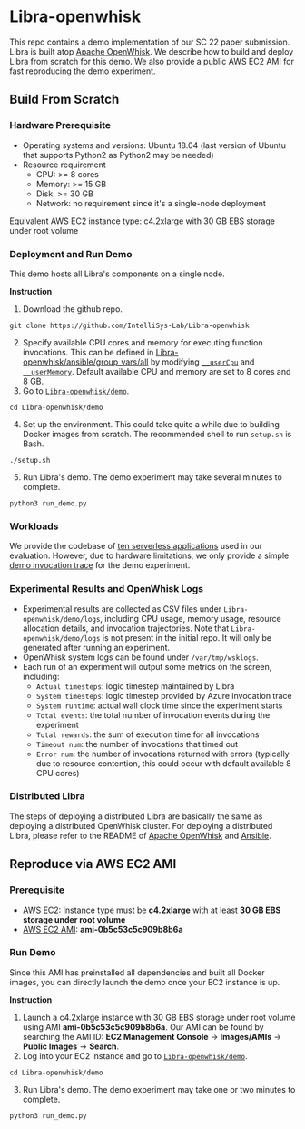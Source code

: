 <!--
#
# Licensed to the Apache Software Foundation (ASF) under one or more
# contributor license agreements.  See the NOTICE file distributed with
# this work for additional information regarding copyright ownership.
# The ASF licenses this file to You under the Apache License, Version 2.0
# (the "License"); you may not use this file except in compliance with
# the License.  You may obtain a copy of the License at
#
#     http://www.apache.org/licenses/LICENSE-2.0
#
# Unless required by applicable law or agreed to in writing, software
# distributed under the License is distributed on an "AS IS" BASIS,
# WITHOUT WARRANTIES OR CONDITIONS OF ANY KIND, either express or implied.
# See the License for the specific language governing permissions and
# limitations under the License.
#
-->

# Libra-openwhisk

This repo contains a demo implementation of our SC 22 paper submission. Libra is built atop [Apache OpenWhisk](https://github.com/apache/openwhisk). We describe how to build and deploy Libra from scratch for this demo. We also provide a public AWS EC2 AMI for fast reproducing the demo experiment.

## Build From Scratch

### Hardware Prerequisite
- Operating systems and versions: Ubuntu 18.04 (last version of Ubuntu that supports Python2 as Python2 may be needed)
- Resource requirement
  - CPU: >= 8 cores
  - Memory: >= 15 GB
  - Disk: >= 30 GB
  - Network: no requirement since it's a single-node deployment

Equivalent AWS EC2 instance type: c4.2xlarge with 30 GB EBS storage under root volume

### Deployment and Run Demo
This demo hosts all Libra's components on a single node.   

**Instruction**

1. Download the github repo.
```
git clone https://github.com/IntelliSys-Lab/Libra-openwhisk
```
2. Specify available CPU cores and memory for executing function invocations. This can be defined in [Libra-openwhisk/ansible/group_vars/all](https://github.com/IntelliSys-Lab/Libra-openwhisk/blob/master/ansible/group_vars/all) by modifying [`__userCpu`](https://github.com/IntelliSys-Lab/Libra-openwhisk/blob/master/ansible/group_vars/all#L200) and [`__userMemory`](https://github.com/IntelliSys-Lab/Libra-openwhisk/blob/master/ansible/group_vars/all#L199). Default available CPU and memory are set to 8 cores and 8 GB.
3. Go to [`Libra-openwhisk/demo`](https://github.com/IntelliSys-Lab/Libra-openwhisk/tree/master/demo).
```
cd Libra-openwhisk/demo
```
4. Set up the environment. This could take quite a while due to building Docker images from scratch. The recommended shell to run `setup.sh` is Bash.
```
./setup.sh
```
5. Run Libra's demo. The demo experiment may take several minutes to complete.
```
python3 run_demo.py
```

### Workloads

We provide the codebase of [ten serverless applications](https://github.com/IntelliSys-Lab/Libra-openwhisk/tree/master/workloads) used in our evaluation. However, due to hardware limitations, we only provide a simple [demo invocation trace](https://github.com/IntelliSys-Lab/Libra-openwhisk/tree/master/demo/azurefunctions-dataset2019) for the demo experiment.

### Experimental Results and OpenWhisk Logs
- Experimental results are collected as CSV files under `Libra-openwhisk/demo/logs`, including CPU usage, memory usage, resource allocation details, and invocation trajectories. Note that `Libra-openwhisk/demo/logs` is not present in the initial repo. It will only be generated after running an experiment.
- OpenWhisk system logs can be found under `/var/tmp/wsklogs`.
- Each run of an experiment will output some metrics on the screen, including:
  - `Actual timesteps`: logic timestep maintained by Libra
  - `System timesteps`: logic timestep provided by Azure invocation trace
  - `System runtime`: actual wall clock time since the experiment starts
  - `Total events`: the total number of invocation events during the experiment
  - `Total rewards`: the sum of execution time for all invocations
  - `Timeout num`: the number of invocations that timed out
  - `Error num`: the number of invocations returned with errors (typically due to resource contention, this could occur with default available 8 CPU cores)

### Distributed Libra
The steps of deploying a distributed Libra are basically the same as deploying a distributed OpenWhisk cluster. For deploying a distributed Libra, please refer to the README of [Apache OpenWhisk](https://github.com/apache/openwhisk) and [Ansible](https://github.com/apache/openwhisk/tree/master/ansible). 

## Reproduce via AWS EC2 AMI

### Prerequisite
- [AWS EC2](https://aws.amazon.com/ec2/): Instance type must be **c4.2xlarge** with at least **30 GB EBS storage under root volume**
- [AWS EC2 AMI](https://docs.aws.amazon.com/AWSEC2/latest/UserGuide/AMIs.html): **ami-0b5c53c5c909b8b6a**

### Run Demo
Since this AMI has preinstalled all dependencies and built all Docker images, you can directly launch the demo once your EC2 instance is up.

**Instruction**

1. Launch a c4.2xlarge instance with 30 GB EBS storage under root volume using AMI **ami-0b5c53c5c909b8b6a**. Our AMI can be found by searching the AMI ID: **EC2 Management Console** -> **Images/AMIs** -> **Public Images** -> **Search**.
2. Log into your EC2 instance and go to [`Libra-openwhisk/demo`](https://github.com/IntelliSys-Lab/Libra-openwhisk/tree/master/demo).
```
cd Libra-openwhisk/demo
```
3. Run Libra's demo. The demo experiment may take one or two minutes to complete.
```
python3 run_demo.py
```

